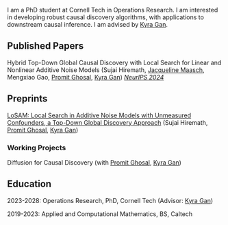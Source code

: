 
<meta name="google-site-verification" content="Wby9p_eTBuhZCnwZryTc8LsCvXkjgZVVj4wgx9D_e90" />

I am a PhD student at Cornell Tech in Operations Research. I am interested in developing robust causal discovery algorithms, with applications to downstream causal inference. I am advised by [Kyra Gan](https://kyra-gan.github.io/). 

## Published Papers

Hybrid Top-Down Global Causal Discovery with Local Search for Linear and Nonlinear Additive Noise Models (Sujai Hiremath, [Jacqueline Maasch](https://jmaasch.github.io/), Mengxiao Gao, [Promit Ghosal](https://sites.google.com/view/promit-ghosal/home), [Kyra Gan](https://kyra-gan.github.io/))
[_NeurIPS 2024_](https://openreview.net/pdf?id=xnmm1jThkv)

## Preprints
[LoSAM: Local Search in Additive Noise Models with Unmeasured Confounders, a Top-Down Global Discovery Approach](https://arxiv.org/abs/2410.11759) (Sujai Hiremath, [Promit Ghosal](https://sites.google.com/view/promit-ghosal/home), [Kyra Gan](https://kyra-gan.github.io/))

### Working Projects

Diffusion for Causal Discovery (with [Promit Ghosal](https://sites.google.com/view/promit-ghosal/home), [Kyra Gan](https://kyra-gan.github.io/))

## Education

2023-2028: Operations Research, PhD, Cornell Tech (Advisor: [Kyra Gan](https://kyra-gan.github.io/))

2019-2023: Applied and Computational Mathematics, BS, Caltech








